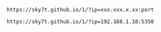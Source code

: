 `https://sky7t.github.io/1/?ip=xxx.xxx.x.xx:port`

`https://sky7t.github.io/1/?ip=192.168.1.10:5350`
